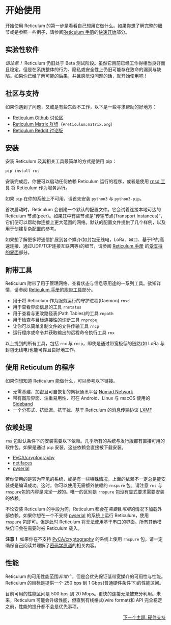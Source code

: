 # 开始使用
开始使用 Reticulum 的第一步是看看自己想用它做什么。如果你想了解完整的细节或是参照一些例子，请参阅[Reticulum 手册](manual/index.html)的[快速开始](manual/gettingstartedfast.html)部分。

## 实验性软件
*请注意！* Reticulum 仍旧处于 Beta 测试阶段。虽然它目前已经工作得相当良好而且稳定，但是在系统整体的行为、隐私或安全性上仍旧可能存在致命的漏洞与缺陷。如果你已经了解可能的后果，并且感觉没问题的话，就开始使用吧！

## 社区与支持

如果你遇到了问题，又或是有些东西不工作，以下是一些寻求帮助的好地方：

- [Reticulum Github 讨论区](https://github.com/markqvist/Reticulum/discussions)
- [Reticulum Matrix 群组](element://room/!TRaVWNnQhAbvuiSnEK%3Amatrix.org?via=matrix.org)（`#reticulum:matrix.org`）
- [Reticulum Reddit 讨论版](https://reddit.com/r/reticulum)

## 安装
安装 Reticulum 及其相关工具最简单的方式是使用 pip：

```bash
pip install rns
```

安装完成后，你便可以启动任何依赖 Reticulum 运行的程序，或者是使用 [rnsd 工具](manual/using.html#the-rnsd-utility) 将 Reticulum 作为服务运行。

如果 `pip` 在你的系统上不可用，请首先安装 `python3` 与 `python3-pip`。

首次启动时，Reticulum 会创建一个默认的配置文件。它会试着连接本地可达的 Reticulum 节点(peer)。如果其中有些节点是”传输节点(Transport Instances)“，它们便可以帮助你连接上更大范围的网络。默认的配置文件提供了几个样例，以及用于创建复杂配置的参考。

如果想了解更多将通信扩展到各个媒介(如封包无线电，LoRa、串口、基于IP的高速连接、通过UDP/TCP连接互联网等)的细节，请参阅 [Reticulum 手册](manual/index.html) 的[受支持的界面](manual/interfaces.html)部分。

## 附带工具
Reticulum 附带了用于管理网络、查看状态与信息等用途的一系列工具。欲知详情，请参阅 [Reticulum 手册](manual/index.html)的[附带工具](manual/using.html#included-utility-programs)部分。

- 用于将 Reticulum 作为服务运行的守护进程(Daemon) `rnsd`
- 用于查看界面信息的工具 `rnstatus`
- 用于查看与更改路径表(Path Tables)的工具 `rnpath`
- 用于检查与目标连接性的诊断工具 `rnprobe`
- 让你可以简单复制文件的文件传输工具 `rncp`
- 运行程序或命令并获取输出的远程命令执行工具 `rnx`

以上提到的所有工具，包括 `rnx` 与 `rncp`，即使是通过带宽极低的链路(如 LoRa 与封包无线电)也能可靠且良好地工作。

## 使用 Reticulum 的程序
如果你想知道 Reticulum 能做什么，可以参考以下链接。

- 无需基建、加密且可自恢复的网状通讯平台 [Nomad Network](https://github.com/markqvist/NomadNet)
- 带有图形界面、注重易用性、可在 Android、Linux 与 macOS 使用的 [Sideband](https://github.com/markqvist/sideband)
- 一个分布式、抗延迟、抗干扰、基于 Reticulum 的消息传输协议 [LXMF](https://github.com/markqvist/lxmf)

## 依赖处理
`rns` 包默认条件下的安装需要以下依赖。几乎所有的系统与发行版都有直接可用的软件包。如果是通过 `pip` 安装，这些依赖会直接被下载安装。

- [PyCA/cryptography](https://github.com/pyca/cryptography)
- [netifaces](https://github.com/al45tair/netifaces)
- [pyserial](https://github.com/pyserial/pyserial)

若你使用的是较为罕见的系统，或是有一些特殊情况，上面的依赖不一定总是能安装或是编译成功。这时，你可以使用无需额外依赖的 `rnspure` 包。请注意 `rns` 与 `rnspure`包的内容是*完全一致*的。唯一的区别是 `rnspure` 包没有显式要求需要安装的依赖。

不论安装 Reticulum 的手段为何，Reticulum 都会在*需要*且*可用*的情况下加载外部依赖。如果你想在一个不支持 [pyserial](https://github.com/pyserial/pyserial) 的系统上运行 Reticulum，使用 `rnspure` 包即可。但是此时 Reticulum 将无法使用基于串口的界面。所有其他模块仍旧会在需要时被 Reticulum 载入。

**注意！** 如果你在不支持 [PyCA/cryptography](https://github.com/pyca/cryptography) 的系统上使用 `rnspure` 包，请一定确保自己阅读并理解了[密码学原语](crypto_zh-cn.html)的相关内容。

## 性能
Reticulum 的可用性能范围*非常广*，但是会优先保证低带宽媒介的可用性与性能。Reticulum 的目标是提供一个 250 bps 到 1 Gbps(普通硬件条件下)的性能区间。

目前可用的性能区间是 500 bps 到 20 Mbps。更快的连接无法被充分利用。未来，Reticulum 可能会升级性能，但直到有线格式(wire format)和 API 完全稳定之前，性能的提升都不会是优先事项。

<p align="right"><a href="hardware_zh-cn.html">下一个主题: 硬件支持</a></p>
